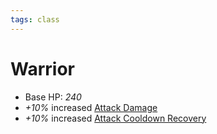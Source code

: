 ```yaml
---
tags: class
---
```


# Warrior

* Base HP: *240*
* *+10%* increased [Attack Damage](Stats/Attack%20Damage.md) 
* *+10%* increased [Attack Cooldown Recovery](Stats/Attack%20Cooldown.md)
